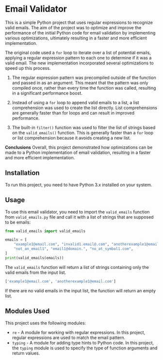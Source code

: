 # Email Validator

This is a simple Python project that uses regular expressions to recognize valid emails.
The aim of the project was to optimize and improve the performance of the initial Python code for email validation by implementing various optimizations, ultimately resulting in a faster and more efficient implementation.

The original code used a `for` loop to iterate over a list of potential emails, applying a regular expression pattern to each one to determine if it was a valid email. The new implementation incorporated several optimizations to speed up this process.

1. The regular expression pattern was precompiled outside of the function and passed in as an argument. This meant that the pattern was only compiled once, rather than every time the function was called, resulting in a significant performance boost.

2. Instead of using a `for` loop to append valid emails to a list, a list comprehension was used to create the list directly. List comprehensions are generally faster than for loops and can result in improved performance.

3. The built-in `filter()` function was used to filter the list of strings based on the `valid_emails()` function. This is generally faster than a `for` loop or list comprehension because it avoids creating a new list.

**Conclusions**
Overall, this project demonstrated how optimizations can be made to a Python implementation of email validation, resulting in a faster and more efficient implementation.



## Installation

To run this project, you need to have Python 3.x installed on your system.

## Usage

To use this email validator, you need to import the `valid_emails` function from `valid_emails.py` file and call it with a list of strings that are supposed to be emails:

```python
from valid_emails import valid_emails

emails = [
    "example1@email.com", "invalid1.email@.com", "anotherexample1@email.com",
    "not_an_email1", "email1@domain.", "no_at_symbol1.com",
]
print(valid_emails(emails))
```

The `valid_emails` function will return a list of strings containing only the valid emails from the input list.

```python
['example1@email.com', 'anotherexample1@email.com']
```

If there are no valid emails in the input list, the function will return an empty list.

## Modules Used

This project uses the following modules:

- `re` - A module for working with regular expressions. In this project, regular expressions are used to match the email pattern.
- `typing` - A module for adding type hints to Python code. In this project, the `typing` module is used to specify the type of function arguments and return values.
